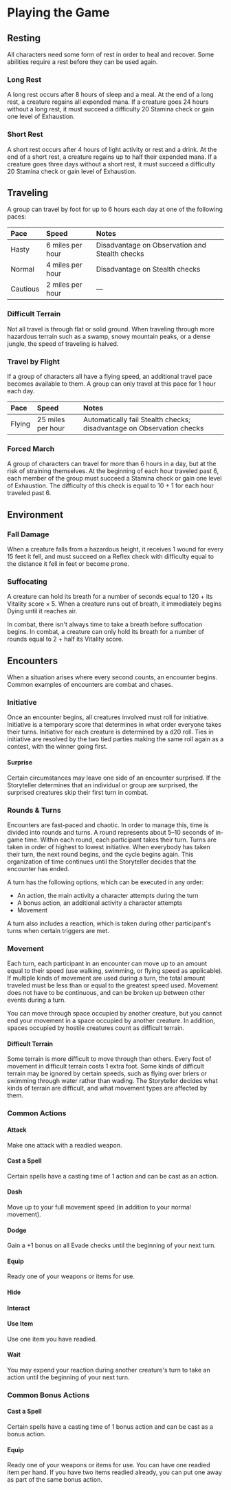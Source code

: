 # Playing the Game

## Resting

All characters need some form of rest in order to heal and recover. Some abilities require a rest before they can be used again.

### Long Rest

A long rest occurs after 8 hours of sleep and a meal. At the end of a long rest, a creature regains all expended mana. If a creature goes 24 hours without a long rest, it must succeed a difficulty 20 Stamina check or gain one level of Exhaustion.

### Short Rest

A short rest occurs after 4 hours of light activity or rest and a drink. At the end of a short rest, a creature regains up to half their expended mana. If a creature goes three days without a short rest, it must succeed a difficulty 20 Stamina check or gain level of Exhaustion.

## Traveling

A group can travel by foot for up to 6 hours each day at one of the following paces:

| Pace | Speed | Notes |
| :--- | :--- | :--- |
| Hasty | 6 miles per hour | Disadvantage on Observation and Stealth checks |
| Normal | 4 miles per hour | Disadvantage on Stealth checks |
| Cautious | 2 miles per hour | — |

### Difficult Terrain

Not all travel is through flat or solid ground. When traveling through more hazardous terrain such as a swamp, snowy mountain peaks, or a dense jungle, the speed of traveling is halved.

### Travel by Flight

If a group of characters all have a flying speed, an additional travel pace becomes available to them. A group can only travel at this pace for 1 hour each day.

| Pace | Speed | Notes |
| :--- | :--- | :--- |
| Flying | 25 miles per hour | Automatically fail Stealth checks; disadvantage on Observation checks |

### Forced March

A group of characters can travel for more than 6 hours in a day, but at the risk of straining themselves. At the beginning of each hour traveled past 6, each member of the group must succeed a Stamina check or gain one level of Exhaustion. The difficulty of this check is equal to 10 + 1 for each hour traveled past 6.

## Environment

### Fall Damage

When a creature falls from a hazardous height, it receives 1 wound for every 15 feet it fell, and must succeed on a Reflex check with difficulty equal to the distance it fell in feet or become prone.

### Suffocating

A creature can hold its breath for a number of seconds equal to 120 + its Vitality score × 5. When a creature runs out of breath, it immediately begins Dying until it reaches air.

In combat, there isn't always time to take a breath before suffocation begins. In combat, a creature can only hold its breath for a number of rounds equal to 2 + half its Vitality score.

## Encounters

When a situation arises where every second counts, an encounter begins. Common examples of encounters are combat and chases.

### Initiative

Once an encounter begins, all creatures involved must roll for initiative. Initiative is a temporary score that determines in what order everyone takes their turns. Initiative for each creature is determined by a d20 roll. Ties in initiative are resolved by the two tied parties making the same roll again as a contest, with the winner going first.

#### Surprise

Certain circumstances may leave one side of an encounter surprised. If the Storyteller determines that an individual or group are surprised, the surprised creatures skip their first turn in combat.

### Rounds & Turns

Encounters are fast-paced and chaotic. In order to manage this, time is divided into rounds and turns. A round represents about 5–10 seconds of in-game time. Within each round, each participant takes their turn. Turns are taken in order of highest to lowest initiative. When everybody has taken their turn, the next round begins, and the cycle begins again. This organization of time continues until the Storyteller decides that the encounter has ended.

A turn has the following options, which can be executed in any order:

* An action, the main activity a character attempts during the turn
* A bonus action, an additional activity a character attempts
* Movement

A turn also includes a reaction, which is taken during other participant's turns when certain triggers are met.

### Movement

Each turn, each participant in an encounter can move up to an amount equal to their speed \(use walking, swimming, or flying speed as applicable\). If multiple kinds of movement are used during a turn, the total amount traveled must be less than or equal to the greatest speed used. Movement does not have to be continuous, and can be broken up between other events during a turn.

You can move through space occupied by another creature, but you cannot end your movement in a space occupied by another creature. In addition, spaces occupied by hostile creatures count as difficult terrain.

#### Difficult Terrain

Some terrain is more difficult to move through than others. Every foot of movement in difficult terrain costs 1 extra foot. Some kinds of difficult terrain may be ignored by certain speeds, such as flying over briers or swimming through water rather than wading. The Storyteller decides what kinds of terrain are difficult, and what movement types are affected by them.

### Common Actions

#### Attack

Make one attack with a readied weapon.

#### Cast a Spell

Certain spells have a casting time of 1 action and can be cast as an action.

#### Dash

Move up to your full movement speed \(in addition to your normal movement\).

#### Dodge

Gain a +1 bonus on all Evade checks until the beginning of your next turn.

#### Equip

Ready one of your weapons or items for use.

#### Hide

#### Interact

#### Use Item

Use one item you have readied.

#### Wait

You may expend your reaction during another creature's turn to take an action until the beginning of your next turn.

### Common Bonus Actions

#### Cast a Spell

Certain spells have a casting time of 1 bonus action and can be cast as a bonus action.

#### Equip

Ready one of your weapons or items for use. You can have one readied item per hand. If you have two items readied already, you can put one away as part of the same bonus action.

